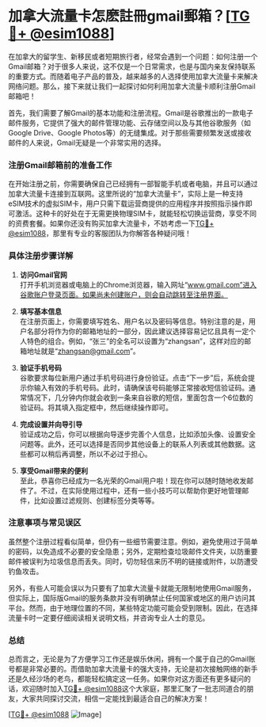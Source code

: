 # 加拿大流量卡怎麽註冊gmail郵箱？[[TG💪+ @esim1088](https://t.me/s/esim1088)]

在加拿大的留学生、新移民或者短期旅行者，经常会遇到一个问题：如何注册一个Gmail邮箱？对于很多人来说，这不仅是一个日常需求，也是与国内亲友保持联系的重要方式。而随着电子产品的普及，越来越多的人选择使用加拿大流量卡来解决网络问题。那么，接下来就让我们一起探讨如何利用加拿大流量卡顺利注册Gmail邮箱吧！

首先，我们需要了解Gmail的基本功能和注册流程。Gmail是谷歌推出的一款电子邮件服务，它提供了强大的邮件管理功能、云存储空间以及与其他谷歌服务（如Google Drive、Google Photos等）的无缝集成。对于那些需要频繁发送或接收邮件的人来说，Gmail无疑是一个非常实用的选择。

### 注册Gmail邮箱前的准备工作

在开始注册之前，你需要确保自己已经拥有一部智能手机或者电脑，并且可以通过加拿大流量卡连接到互联网。这里所说的“加拿大流量卡”，实际上是一种支持eSIM技术的虚拟SIM卡，用户只需下载运营商提供的应用程序并按照指示操作即可激活。这种卡的好处在于无需更换物理SIM卡，就能轻松切换运营商，享受不同的资费套餐。如果你还没有购买加拿大流量卡，不妨考虑一下[TG💪+ @esim1088](https://t.me/s/esim1088)，那里有专业的客服团队为你解答各种疑问哦！

### 具体注册步骤详解

1. **访问Gmail官网**  
   打开手机浏览器或电脑上的Chrome浏览器，输入网址“www.gmail.com”进入谷歌账户登录页面。如果尚未创建账户，则会自动跳转至注册界面。

2. **填写基本信息**  
   在注册页面上，你需要填写姓名、用户名以及密码等信息。特别注意的是，用户名部分将作为你的邮箱地址的一部分，因此建议选择容易记忆且具有一定个人特色的组合。例如，“张三”的全名可以设置为“zhangsan”，这样对应的邮箱地址就是“zhangsan@gmail.com”。

3. **验证手机号码**  
   谷歌要求每位新用户通过手机号码进行身份验证。点击“下一步”后，系统会提示你输入有效的手机号码。此时，请确保该号码能够正常接收短信验证码。通常情况下，几分钟内你就会收到一条来自谷歌的短信，里面包含一个6位数的验证码。将其填入指定框中，然后继续操作即可。

4. **完成设置并向导引导**  
   验证成功之后，你可以根据向导逐步完善个人信息，比如添加头像、设置安全问题等。此外，还可以选择是否同步其他设备上的联系人列表或其他数据。这些都可以稍后再调整，所以不必过于担心。

5. **享受Gmail带来的便利**  
   至此，恭喜你已经成为一名光荣的Gmail用户啦！现在你可以随时随地收发邮件了。不过，在实际使用过程中，还有一些小技巧可以帮助你更好地管理邮件，比如设置过滤规则、创建标签分类等等。

### 注意事项与常见误区

虽然整个注册过程看似简单，但仍有一些细节需要注意。例如，避免使用过于简单的密码，以免造成不必要的安全隐患；另外，定期检查垃圾邮件文件夹，以防重要邮件被误判为垃圾信息而丢失。同时，切勿轻信来历不明的链接或附件，以防遭受钓鱼攻击。

另外，有些人可能会误以为只要有了加拿大流量卡就能无限制地使用Gmail服务，但实际上，国际版Gmail的服务条款并没有明确禁止任何国家或地区的用户访问其平台。然而，由于地理位置的不同，某些特定功能可能会受到限制。因此，在选择流量卡时一定要仔细阅读相关说明文档，并咨询专业人士的意见。

### 总结

总而言之，无论是为了方便学习工作还是娱乐休闲，拥有一个属于自己的Gmail账号都是非常必要的。而借助加拿大流量卡的强大支持，无论是初次接触网络的新手还是久经沙场的老鸟，都能轻松搞定这一任务。如果你对这方面还有更多疑问的话，欢迎随时加入[TG💪+ @esim1088](https://t.me/s/esim1088)这个大家庭，那里汇聚了一批志同道合的朋友，大家共同探讨交流，相信一定能找到最适合自己的解决方案！

[[TG💪+ @esim1088](https://t.me/s/esim1088) ![Image](https://i.postimg.cc/4NQfJmqS/Snipaste-2025-05-13-00-14-12.png)]